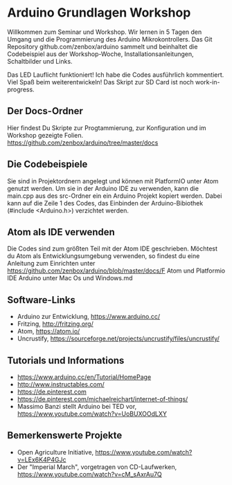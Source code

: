 # Arduino Grundlagen Workshop

Willkommen zum Seminar und Workshop. Wir lernen in 5 Tagen den Umgang und die Programmierung des Arduino Mikrokontrollers. Das Git Repository github.com/zenbox/arduino sammelt und beinhaltet die Codebeispiel aus der Workshop-Woche, Installationsanleitungen, Schaltbilder und Links.

Das LED Lauflicht funktioniert! Ich habe die Codes ausführlich kommentiert. Viel Spaß beim weiterentwickeln! Das Skript zur SD Card ist noch work-in-progress.

## Der Docs-Ordner
Hier findest Du Skripte zur Progtammierung, zur Konfiguration und im Workshop gezeigte Folien. https://github.com/zenbox/arduino/tree/master/docs

## Die Codebeispiele
Sie sind in Projektordnern angelegt und können mit PlatformIO unter Atom genutzt werden. Um sie in der Arduino IDE zu verwenden, kann die main.cpp aus des src-Ordner ein ein Arduino Projekt kopiert werden. Dabei kann auf die Zeile 1 des Codes, das Einbinden der Arduino-Bibiothek (#include <Arduino.h>) verzichtet werden.

## Atom als IDE verwenden
Die Codes sind zum größten Teil mit der Atom IDE geschrieben. Möchtest du Atom als Entwicklungsumgebung verwenden, so findest du eine Anleitung zum Einrichten unter https://github.com/zenbox/arduino/blob/master/docs/F Atom und Platformio IDE Arduino unter Mac Os und Windows.md

## Software-Links
- Arduino zur Entwicklung,  https://www.arduino.cc/
- Fritzing, http://fritzing.org/
- Atom, https://atom.io/
- Uncrustify, https://sourceforge.net/projects/uncrustify/files/uncrustify/

## Tutorials und Informations
- https://www.arduino.cc/en/Tutorial/HomePage
- http://www.instructables.com/
- https://de.pinterest.com
- https://de.pinterest.com/michaelreichart/internet-of-things/
- Massimo Banzi stellt Arduino bei TED vor,  https://www.youtube.com/watch?v=UoBUXOOdLXY

## Bemerkenswerte Projekte
- Open Agriculture Initiative, https://www.youtube.com/watch?v=LEx6K4P4GJc
- Der "Imperial March", vorgetragen von CD-Laufwerken, https://www.youtube.com/watch?v=cM_sAxrAu7Q
